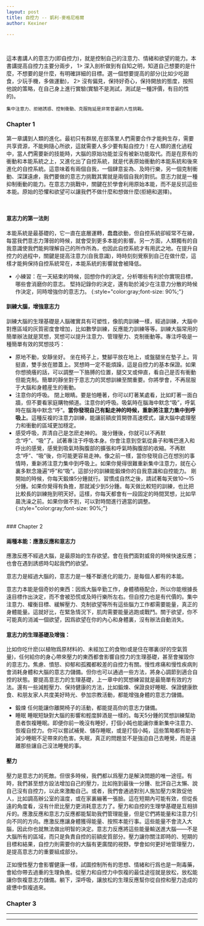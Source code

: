 ```yaml
---
layout: post
title: 自控力 -- 凱利-麥格尼格爾
author: Kexiner

---
```



<br>


這本書講人的意志力(即自控力)，就是控制自己的注意力、情緒和欲望的能力。本書講提高自控力主要分兩步，
1> 深入剖析做到有自知之明，知道自己想要的是什麼，不想要的是什麼，有明確詳細的目標。選一個想要提高的部分(比如少吃甜食，少玩手機，多做運動)，
2> 沒有偏見，保持好奇心，保持開放的態度，按照他說的策略，在自己身上進行實驗(實驗不是測試，測試是一種評價，有目的性的)。
```
集中注意力、拒絕誘惑、控制衝動、克服拖延是非常普遍的人性挑戰。

```


### Chapter 1

第一章講到人類的進化。最初只有群居,在部落里人們需要合作才能夠生存，需要共享資源，不能夠隨心所欲，這就需要人多少要有點自控力！在人類的進化過程中，當人們需要新的技能時，大腦的原始功能並沒有被新功能取代。而是在原有的衝動和本能系統之上，又進化出了自控系統，就是代表原始衝動的本能系統和後來進化的自控系統。這意味着有兩個自我，一個肆意妄為、及時行樂，另一個克制衝動、深謀遠慮，我們要做的意志力挑戰其實就是兩個自我的對抗。意志力就是一種抑制衝動的能力。在意志力挑戰中，關鍵在於學會利用原始本能，而不是反抗這些本能。原始的恐懼和欲望可以讓我們不做什麼和想做什麼(拒絕和選擇)。

<br>

#### 意志力的第一法則
本能系統是最基礎的，它一直在底層運轉，蠢蠢欲動，但自控系統卻經常不在線，每當我們意志力薄弱的時候，就會受到更多本能的影響。另一方面，人類獨有的自我意識使我們能夠理解自己的所作所為，也因此自控系統才有用武之地。在提升自控力的過程中，關鍵是提高注意力(自我意識)，時時刻刻覺察到自己在做什麼，這樣才能夠保持自控系統常在，本能系統的影響就會被降低。

- 小練習：在一天結束的時候，回想你作的決定，分析哪些有利於你實現目標，哪些會消磨你的意志。
堅持記錄你的決定，還有助於減少在注意力分散的時候作決定，同時增強你的意志力。
{:style="color:gray;font-size: 90%;"}


#### 訓練大腦，增強意志力
訓練大腦的生理基礎是人腦確實具有可塑性，像肌肉訓練一樣，經過訓練，大腦中對應區域的灰質密度會增加，比如數學訓練，反應能力訓練等等。訓練大腦常用的簡單辦法就是冥想，冥想可以提升注意力、管理壓力、克制衝動等。專注呼吸是一種簡單有效的冥想技巧：

- 原地不動，安靜坐好。
坐在椅子上，雙腳平放在地上，或盤腿坐在墊子上。背挺直，雙手放在膝蓋上。冥想時一定不能煩躁，這是自控力的基本保證。如果你想撓癢的話，可以調整一下胳膊的位置，腿交叉或伸直，看自己是否有衝動但能克制。簡單的靜坐對于意志力的冥想訓練至關重要。你將學會，不再屈服于大腦和身體産生的衝動。
- 注意你的呼吸。
閉上眼睛。要是怕睡著，你可以盯著某處看，比如盯著一面白牆，但不要看家庭購物頻道。注意你的呼吸。吸氣時在腦海中默念“吸”，呼氣時在腦海中默念“呼”。**當你發現自己有點走神的時候，重新將注意力集中到呼吸上**。這種反複的注意力訓練，能讓前額皮質開啓高速模式，讓大腦中處理壓力和衝動的區域更加穩定。
- 感受呼吸，弄清自己是怎麽走神的。
幾分鍾後，你就可以不再默念“呼”、“吸”了。試著專注于呼吸本身。你會注意到空氣從鼻子和嘴巴進入和呼出的感覺，感覺到吸氣時胸腹部的擴張和呼氣時胸腹部的收縮。不再默念“呼”、“吸”後，你可能更容易走神。像之前一樣，當你發現自己在想別的事情時，重新將注意力集中到呼吸上。如果你覺得很難重新集中注意力，就在心裏多默念幾遍“呼”和“吸”。這部分的訓練能鍛煉你的自我意識和自控能力。
剛開始的時候，你每天鍛煉5分鍾就行。習慣成自然之後，請試著每天做10～15分鍾。如果你覺得有負擔，那就減少到5分鍾。每天做比較短的訓練，也比把比較長的訓練拖到明天好。這樣，你每天都會有一段固定的時間冥想，比如早晨洗澡之前。如果你做不到，可以對時間進行適當的調整。
{:style="color:gray;font-size: 90%;"}

<br>
### Chapter 2

#### 兩種本能：應激反應和意志力

應激反應不經過大腦，是最原始的生存欲望。會在我們面對威脅的時候快速反應；也會在遇到誘惑時勾起我們的欲望。

意志力是經過大腦的，意志力是一種不斷進化的能力，是每個人都有的本能。

意志力本能是個奇妙的東西：因爲大腦辛勤工作，身體積極配合，所以你能根據長遠目標作出決定，而不會被恐慌或及時行樂所左右。但自控力也是有代價的。集中注意力、權衡目標、緩解壓力、克制欲望等所有這些腦力工作都需要能量，真正的身體能量。這就好比，在緊急情況下，肌肉需要能量逃跑或戰鬥。關于欲望，你不可能真的消滅一個欲望，因爲欲望在你的內心和身體裏，沒有辦法自動消失。


#### 意志力的生理基礎及增強：
比如你吃什麽(以植物爲原材料的、未經加工的食物)或是住在哪裏(好的空氣質量)，任何給你的身心帶來壓力的東西都會影響自控力的生理基礎，甚至會摧毀你的意志力。焦慮、憤怒、抑郁和孤獨都較差的自控力有關。慢性疼痛和慢性疾病則會消耗身體和大腦的意志力儲備。但你也可以通過一些方法，將身心調節到適合自控的狀態。要提高意志力的生理基礎，上一章中的冥想練習就是最簡單有效的方法。還有一些減輕壓力、保持健康的方法，比如鍛煉、保證良好睡眠、保證健康飲食、和朋友家人共度美好時光、參加宗教活動，都能增強身體的意志力儲備。

- 鍛煉 任何能讓你離開椅子的活動，都能提高你的意志力儲備。
- 睡眠 睡眠短缺對大腦的影響和輕度醉酒是一樣的。每天5分鍾的冥想訓練幫助患者恢複睡眠。即便你前一晚沒有睡好，打個小盹也能讓你重新集中注意力、恢複自控力。你可以嘗試補覺、儲存睡眠，或是打個小盹，這些策略都有助于減少睡眠不足帶來的危害。失眠，真正的問題並不是強迫自己去睡覺，而是遠離那些讓自己沒法睡覺的事。


#### 壓力
壓力是意志力的死敵。但很多時候，我們都以爲壓力是解決問題的唯一途徑。有時，我們甚至想方設法增加自己的壓力，比如拖到最後一分鍾、批評自己太懶、說自己沒有自控力，以此來激勵自己。或者，我們會通過對別人施加壓力來敦促他人，比如調高辦公室的溫度，或在家裏繃著一張臉。這在短期內可能有效，但從長遠的角度看，沒有什麽比壓力更消耗意志力了。壓力和自控的生理學基礎是互相排斥的。應激反應和意志力反應都能幫助我們管理能量，但是它們將能量和注意力引向不同的方向。應激反應讓身體獲得能量、按照本能行事。這些能量不會流入大腦，因此你也就無法做出明智的決定。意志力反應將這些能量輸送進大腦——不是大腦所有的區域，而只是負責自控的前額皮質部分。壓力讓你關注即時的、短期的目標和結果，自控力則需要你的大腦有更廣闊的視野。學會如何更好地管理壓力，是提高意志力的重要組成部分。

正如慢性壓力會影響健康一樣，試圖控制所有的思想、情緒和行爲也是一劑毒藥，會給你帶去過重的生理負擔。從壓力和自控力中恢複的最佳途徑就是放松，放松能讓你恢複意志力儲備。躺下，深呼吸，讓放松的生理反應幫你從自控和壓力造成的疲憊中恢複過來。




### Chapter 3

---

---














